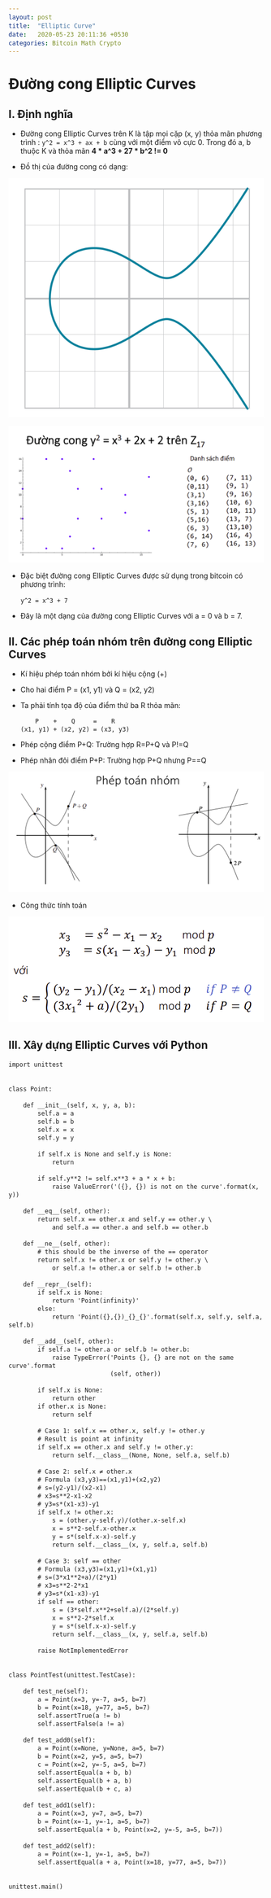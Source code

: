 ```yaml
---
layout: post
title:  "Elliptic Curve"
date:   2020-05-23 20:11:36 +0530
categories: Bitcoin Math Crypto
---
```


# Đường cong Elliptic Curves

## I. Định nghĩa 
- Đường cong Elliptic Curves trên K là tập mọi cặp (x, y) thỏa mãn phương trình : ```y^2 = x^3 + ax + b``` cùng với một điểm vô cực 0. Trong đó a, b thuộc K và thỏa mãn **4 * a^3 + 27 * b^2 != 0** 

- Đồ thị của đường cong có dạng:

![Đồ thị đường cong](../images/image.png)

![Tập điểm](../images/point.png)

- Đặc biệt đường cong Elliptic Curves được sử dụng trong bitcoin có phương trình:

    ```y^2 = x^3 + 7```
- Đây là một dạng của đường cong Elliptic Curves với a = 0 và b = 7.

## II. Các phép toán nhóm trên đường cong Elliptic Curves

- Kí hiệu phép toán nhóm bởi kí hiệu cộng (+)
- Cho hai điểm P = (x1, y1) và Q = (x2, y2)
- Ta phải tính tọa độ của điểm thứ ba R thỏa mãn:

    ```
        P    +    Q     =    R
    (x1, y1) + (x2, y2) = (x3, y3)
    ```
- Phép cộng điểm P+Q: Trường hợp R=P+Q và P!=Q
- Phép nhân đôi điểm P+P: Trường hợp P+Q nhưng P==Q

![Phép toán](../images/phep_toan.png)

- Công thức tính toán

![Công thức](../images/cong_thuc.png)

## III. Xây dựng Elliptic Curves với Python

```python3
import unittest


class Point:

    def __init__(self, x, y, a, b):
        self.a = a
        self.b = b
        self.x = x
        self.y = y

        if self.x is None and self.y is None:
            return

        if self.y**2 != self.x**3 + a * x + b:
            raise ValueError('({}, {}) is not on the curve'.format(x, y))

    def __eq__(self, other):
        return self.x == other.x and self.y == other.y \
            and self.a == other.a and self.b == other.b

    def __ne__(self, other):
        # this should be the inverse of the == operator
        return self.x != other.x or self.y != other.y \
            or self.a != other.a or self.b != other.b

    def __repr__(self):
        if self.x is None:
            return 'Point(infinity)'
        else:
            return 'Point({},{})_{}_{}'.format(self.x, self.y, self.a, self.b)

    def __add__(self, other):
        if self.a != other.a or self.b != other.b:
            raise TypeError('Points {}, {} are not on the same curve'.format
                            (self, other))

        if self.x is None:
            return other
        if other.x is None:
            return self

        # Case 1: self.x == other.x, self.y != other.y
        # Result is point at infinity
        if self.x == other.x and self.y != other.y:
            return self.__class__(None, None, self.a, self.b)

        # Case 2: self.x ≠ other.x
        # Formula (x3,y3)==(x1,y1)+(x2,y2)
        # s=(y2-y1)/(x2-x1)
        # x3=s**2-x1-x2
        # y3=s*(x1-x3)-y1
        if self.x != other.x:
            s = (other.y-self.y)/(other.x-self.x)
            x = s**2-self.x-other.x
            y = s*(self.x-x)-self.y
            return self.__class__(x, y, self.a, self.b)

        # Case 3: self == other
        # Formula (x3,y3)=(x1,y1)+(x1,y1)
        # s=(3*x1**2+a)/(2*y1)
        # x3=s**2-2*x1
        # y3=s*(x1-x3)-y1
        if self == other:
            s = (3*self.x**2+self.a)/(2*self.y)
            x = s**2-2*self.x
            y = s*(self.x-x)-self.y
            return self.__class__(x, y, self.a, self.b)

        raise NotImplementedError


class PointTest(unittest.TestCase):

    def test_ne(self):
        a = Point(x=3, y=-7, a=5, b=7)
        b = Point(x=18, y=77, a=5, b=7)
        self.assertTrue(a != b)
        self.assertFalse(a != a)

    def test_add0(self):
        a = Point(x=None, y=None, a=5, b=7)
        b = Point(x=2, y=5, a=5, b=7)
        c = Point(x=2, y=-5, a=5, b=7)
        self.assertEqual(a + b, b)
        self.assertEqual(b + a, b)
        self.assertEqual(b + c, a)

    def test_add1(self):
        a = Point(x=3, y=7, a=5, b=7)
        b = Point(x=-1, y=-1, a=5, b=7)
        self.assertEqual(a + b, Point(x=2, y=-5, a=5, b=7))

    def test_add2(self):
        a = Point(x=-1, y=-1, a=5, b=7)
        self.assertEqual(a + a, Point(x=18, y=77, a=5, b=7))


unittest.main()

```